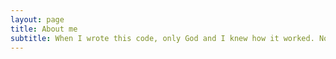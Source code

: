 ```yaml
---
layout: page
title: About me
subtitle: When I wrote this code, only God and I knew how it worked. Now, only God knows it!
---
```


